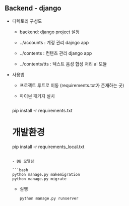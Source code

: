 ## Backend - django

- 디렉토리 구성도

  - backend: django project 설정

  - ../accounts : 계정 관리 dajngo app
  
  - ../contents : 컨텐츠 관리 django app
  
  - ../contents/tts : 텍스트 음성 합성 처리 ai 모듈

    
  
- 사용법

  - 프로젝트 루트로 이동 (requirements.txt가 존재하는 곳)

  - 파이썬 패키지 설치
  
    ```bash
  pip install -r requirements.txt
    # 개발환경
  pip install -r requirements_local.txt
    ```
  
  - DB 모델링
  
    ```bash
    python manage.py makemigration
    python manage.py migrate
    ```
  
  - 실행
  
    ```bash
    python manage.py runserver
    ```
  
    
